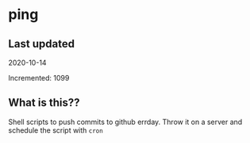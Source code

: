 # ping

## Last updated
2020-10-14

Incremented: 1099

## What is this??
Shell scripts to push commits to github errday. Throw it on a server and schedule the script with `cron`
